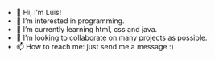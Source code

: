 - 👋 Hi, I’m Luis!
- 👀 I’m interested in programming.
- 🌱 I’m currently learning html, css and java.
- 💞️ I’m looking to collaborate on many projects as possible.
- 📫 How to reach me: just send me a message :) 

<!---
ElPorti/ElPorti is a ✨ special ✨ repository because its `README.md` (this file) appears on your GitHub profile.
You can click the Preview link to take a look at your changes.
--->
